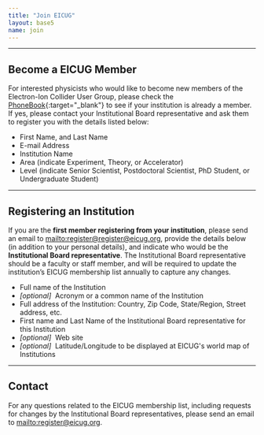 ```yaml
---
title: "Join EICUG"
layout: base5
name: join
---
```


---

## Become a EICUG Member

For interested physicists who would like to become new members of the Electron-Ion Collider User Group,
please check the
[PhoneBook](https://phonebook.sdcc.bnl.gov/eic/client/){:target="_blank"}
to see if your institution is already a member. If yes, please contact your Institutional Board
representative and ask them to register you with the details listed below:

* First Name, and Last Name
* E-mail Address
* Institution Name
* Area (indicate Experiment, Theory, or Accelerator)
* Level (indicate Senior Scientist, Postdoctoral Scientist, PhD Student, or Undergraduate Student)

---

## Registering an Institution

If you are the **first member registering from your institution**, please send an email
to <mailto:register@register@eicug.org>, provide the details below (in addition to your
personal details),
and indicate who would be the **Institutional Board representative**. The Institutional
Board representative should be a faculty or staff member, and will be required to update
the institution’s EICUG membership list annually to capture any changes.

* Full name of the Institution
* *[optional]* &nbsp;Acronym or a common name of the Institution
* Full address of the Institution: Country, Zip Code, State/Region, Street address, etc.
* First name and Last Name of the Institutional Board representative for this Institution
* *[optional]* &nbsp;Web site
* *[optional]* &nbsp;Latitude/Longitude to be displayed at EICUG's world map of Institutions

---

## Contact

For any questions related to the EICUG membership list, including requests for changes by the Institutional Board representatives, please send an email to <mailto:register@eicug.org>.